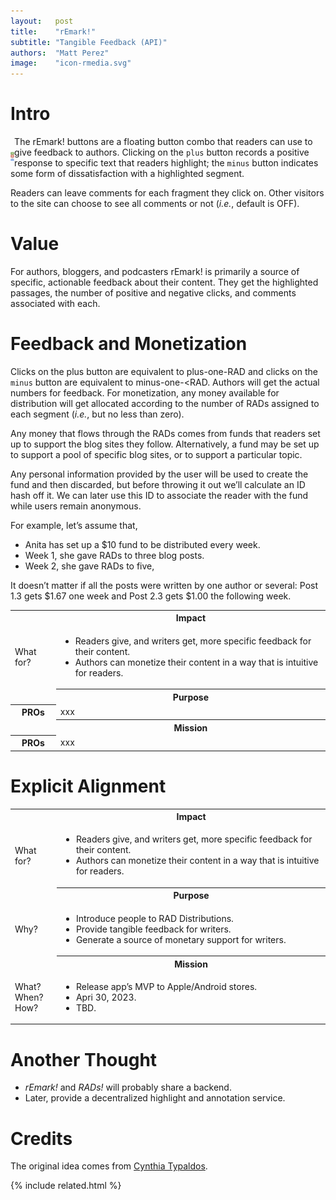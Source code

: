 ```yaml
---
layout:   post
title:    "rEmark!"
subtitle: "Tangible Feedback (API)"
authors:  "Matt Perez"
image:    "icon-rmedia.svg"
---
```


<div style="display: none; ">
 <p>For authors, bloggers, and podcasters, <span class='_paradigm'>rMARK!</span> is primarily a source of specific, actionable feedback about their content.</p>
</div>

<h1>Intro</h1>
 <div class="_center">
  <img
   src="/assets/img/remark-buttons-vertical.svg"
   height="14em"
   style="float:left; padding-top:25px; padding-right; "
   alt="">
 </div> 
 <p>The rEmark! buttons are a floating button combo that readers can use to give feedback to authors. Clicking on the <code>plus</code> button records a positive response to specific text that readers highlight; the <code>minus</code> button indicates some form of dissatisfaction with a highlighted segment.</p>
 <p>Readers can leave comments for each fragment they click on. Other visitors to the site can choose to see all comments or not (<em>i.e.</em>, default is OFF).</p>

<h1>Value</h1>
 <p>For authors, bloggers, and podcasters rEmark! is primarily a source of specific, actionable feedback about their content. They get the highlighted passages, the number of positive and negative clicks, and comments associated with each.</p>

<h1>Feedback and Monetization</h1>
 <p>Clicks on the plus button are equivalent to plus-one-<span class="_paradigm">RAD</span> and clicks on the <code>minus</code> button are equivalent to minus-one-<<span class="_paradigm">RAD</span>. Authors will get the actual numbers for feedback. For monetization, any money available for distribution will get allocated according to the number of <span class="_paradigm">RAD</span>s assigned to each segment (<em>i.e.</em>, but no less than zero).</p>
 <p>Any money that flows through the <span class="_paradigm">RAD</span>s comes from funds that readers set up to support the blog sites they follow. Alternatively, a fund may be set up to support a pool of specific blog sites, or to support a particular topic.</p>
 <p>Any personal information provided by the user will be used to create the fund and then discarded, but before throwing it out we&rsquo;ll calculate an ID hash off it. We can later use this ID to associate the reader with the fund while users remain anonymous.</p>
 <p>For example, let&rsquo;s assume that,</p>
  <ul>
   <li>Anita has set up a $10 fund to be distributed every week.</li>
   <li>Week 1, she gave <span class="_paradigm">RAD</span>s to three blog posts.</li>
   <li>Week 2, she gave <span class="_paradigm">RAD</span>s to five,</li>
  </ul>
 <p>It doesn&rsquo;t matter if all the posts were written by one author or several: Post 1.3 gets $1.67 one week and Post 2.3 gets $1.00 the following week.</p>

 <div class="_center">
  <table class="_explicitalignment">
   <tr id="_background">
    <td></td>
    <th>Impact</th>
   </tr>
   <tr>
    <td>What for?</td>
    <td>
     <ul>
      <li>Readers give, and writers get, more specific feedback for their content.</li>
      <li>Authors can monetize their content in a way that is intuitive for readers.</li>
     </ul>
    </td>
   </tr>
   <tr id="_background">
    <td></td>
    <th>Purpose</th>
   </tr>
   <tr>
    <th>PROs</th>
    <td>xxx</td>
   </tr>
   <tr id="_background">
    <td></td>
    <th>Mission</th>
   </tr>
   <tr>
    <th>PROs</th>
    <td>xxx</td>
   </tr>
  </table>
 </div>
<h1>Explicit Alignment</h1>
 <div class="_center">
  <table class="_explicitalignment">
   <tr id="_background">
    <td></td>
    <th>Impact</th>
   </tr>
   <tr>
    <td>What for?</td>
    <td>
     <ul>
      <li>Readers give, and writers get, more specific feedback for their content.</li>
      <li>Authors can monetize their content in a way that is intuitive for readers.</li>
     </ul>
    </td>
   </tr>
   <tr class="_background">
    <td></td>
    <th>Purpose</th>
   </tr>
   <tr>
    <td>Why?</td>
    <td>
     <ul>
      <li>Introduce people to <span class="_paradigm">RAD</span> Distributions.</li>
      <li>Provide tangible feedback for writers.</li>
      <li>Generate a source of monetary support for writers.</li>
     </ul>
    </td>
   </tr>
   <tr class="_background">
    <td></td>
    <th>Mission</th>
   </tr>
   <tr>
    <td>
     What?<br>
     When?<br>
     How?
    </td>
    <td>
     <ul>
      <li>Release app&rsquo;s MVP to Apple/Android stores.</li>
      <li>Apri 30, 2023.</li>
      <li>TBD.</li>
     </ul>
    </td>
   </tr>
  </table>
 </div>

<h1>Another Thought</h1>
 <ul>
  <li><em>rEmark!</em> and <em><span class="_paradigm">RAD</span>s!</em> will probably share a backend.</li>
  <li>Later, provide a decentralized highlight and annotation service.</li>
 </ul>

<h1>Credits</h1>
 <p>The original idea comes from <a href="https://www.linkedin.com/in/typaldos/" target="_blank">Cynthia Typaldos</a>.</p>

{% include related.html %}
